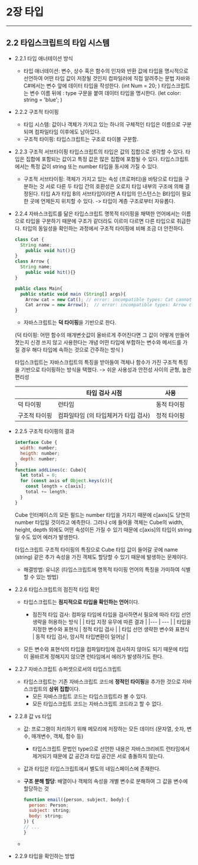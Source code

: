 # 2장 타입
---


## 2.2 타입스크립트의 타입 시스템
- 2.2.1 타입 애너테이션 방식
  - 타입 애너테이션: 변수, 상수 혹은 함수의 인자와 반환 값에 타입을 명시적으로 선언하여 어떤 타입 값이 저장될 것인지 컴파일러에 직접 알려주는 문법
    자바와 C#에서는 변수 앞에 데이터 타입을 작성한다. (int Num = 20; )
    타입스크립트는 변수 이름 뒤에 : type 구문을 붙여 데이터 타입을 명시한다. (let color: string = 'blue'; )
    
- 2.2.2 구조적 타이핑
  - 타입 시스템: 값이나 객체가 가지고 있는 하나의 구체적인 타입은 이름으로 구분되며 컴파일타임 이후에도 남아있다.
  - 구조적 타이핑: 타입스크립트는 구조로 타이블 구분함.

- 2.2.3 구조적 서브타이핑
  타입스크립트의 타입은 값의 집합으로 생각할 수 있다. 타입은 집합에 포함되는 값이고 특정 값은 많은 집합에 포함될 수 있다.
  타입스크립트에서는 특정 값이 string 또는 number 타입을 동시에 가질 수 있다.
  - 구조적 서브타이핑: 객체가 가지고 있는 속성 (프로퍼티)을 바탕으로 타입을 구분하는 것
    서로 다른 두 타입 간의 호환성은 오로지 타입 내부의 구조에 의해 결정된다.
    타입 A가 타입 B의 서브타입이라면 A 타입의 인스턴스는 B타입이 필요한 곳에 언제든지 위치할 수 있다. -> 타입이 계층 구조로부터 자유롭다.

- 2.2.4 자바스크립트를 닮은 타입스크립트
  명목적 타이핑을 채택한 언어에서는 이름으로 타입을 구분하기 때문에 구조가 같더라도 이르미 다르면 다른 타입으로 취급한다.
  타입의 동일성을 확인하는 과정에서 구조적 타이핑에 비해 조금 더 안전하다.
  ```jsx
  class Cat {
    String name;
      public void hit(){}
  }
  class Arrow {
    String name;
      public void hit(){}
  }

  public class Main{
    public static void main (String[] args){
      Arrow cat = new Cat(); // error: incompatible types: Cat cannot be converted to Arrow
      Cat arrow = new Arrow();  // error: incompatible types: Arrow cannot be converted to Cat
  }
  ```

  - 자바스크립트는 **덕 타이핑**을 기반으로 한다.
  
  (덕 타이핑: 어떤 함수의 매개변숫값이 올바르게 주어진다면 그 값이 어떻게 만들어졋는지 신경 쓰지 않고 사용한다는 개념
  어떤 타입에 부합하는 변수와 메서드를 가질 경우 해다 타입에 속하는 것으로 간주하는 방식 )

  타입스크립트는 자바스크립트의 특징을 받아들여 객체나 함수가 가진 구조적 특징을 기반으로 타이핑하는 방식을 택했다.
  -> 쉬운 사용성과 안전성 사이의 균형, 높은 편리성

  |  | 타입 검사 시점 | 사용 |
  | --- | --- | --- |
  | 덕 타이핑 | 런타임 | 동적 타이핑 |
  | 구조적 타이핑 | 컴파일타임 (의 타입체커가 타입 검사) | 정적 타이핑 | 
   
  
- 2.2.5 구조적 타이핑의 결과
  ```jsx
  interface Cube {
    width: number;
    heigth: number;
    depth: number;
  }
  function addLines(c: Cube){
    let total = 0;
    for (const axis of Object.keys(c)){
      const length = c[axis];
      total += length;
    }
  }
  ```
  Cube 인터페이스의 모든 필드는 number 타입을 가지기 때문에 c[axis]도 당연히 number 타입일 것이라고 예측한다.
  그러나 c에 들어올 객체는 Cube의 width, height, depth 외에도 어떤 속성이든 가질 수 있기 때문에 c[axis]의 타입이 string 일 수도 있어 에러가 발생한다.

  타입스크립트 구조적 타이핑의 특징으로 Cube 타입 값이 들어갈 곳에 name (string) 같은 추가 속성을 가진 객체도 할당할 수 있기 때문에 발생하는 문제이다.
  - 해결방법: 유니온 (타입스크립트에 명목적 타이핑 언어의 특징을 가미하여 식별할 수 있는 방법)

- 2.2.6 타입스크립트의 점진적 타입 확인
  - 타입스크립트는 **점지적으로 타입을 확인하는 언어**이다.
    - 점진적 타입 검사: 컴파일 타임에 타입을 검사하면서 필요에 따라 타입 선언 생략을 허용하는 방식
      |  | 타입 지정 유무에 따른 결과  |
      |--- | --- |
      | 타입을 지정한 변수와 표현식 | 정적 타입 검사 |
      | 타입 선언 생략한 변수와 표현식 | 동적 타입 검사, 암시적 타입변환이 일어남 |

  - 모든 변수와 표현식의 타입을 컴파일타임에 검사하지 않아도 되기 때문에 타입이 올바르게 정해지지 않으면 런타임에서 에러가 발생하기도 한다.


- 2.2.7 자바스크립트 슈퍼셋으로서의 타입스크립트
  - 타입스크립트는 기존 자바스크립트 코드에 **정적인 타이핑**을 추가한 것으로 자바스크립트의 **상위 집합**이다.
    - 모든 자바스크립트 코드는 타입스크립트라 볼 수 있다.
    - 모든 타입스크립트 코드는 자바스크립트 코드라고 할 수 없다.

- 2.2.8 값 vs 타입
  - 값: 프로그램이 처리하기 위해 메모리에 저장하는 모든 데이터 (문자열, 숫자, 변수, 매개변수, 객체, 함수 등)
    - 타입스크립트 문법인 type으로 선언한 내용은 자바스크리비트 런타임에서 제거되기 때문에 값 공간과 타입 공간은 서로 충돌하지 않는다.
  - 값과 타입은 타입스크립트에서 별도의 네임스페이스에 존재한다.
  - **구조 분해 할당**: 배열이나 객체의 속성을 개별 변수로 분해하여 그 값을 변수에 할당하는 것
    ```jsx
    function email({person, subject, body}:{
      person: Person;
      subject: string;
      body: string;
    }) {
    // ...
    }
    ```

  - 
- 2.2.9 타입을 확인하는 방법

